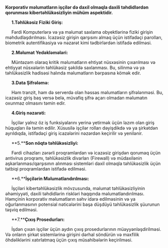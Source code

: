 **Korporativ məlumatların işçilər də daxil olmaqla daxili təhdidlərdən qorunması kibertəhlükəsizliyin mühüm aspektidir.**

     **1.Təhlükəsiz Fiziki Giriş:**

     Fərdi Komputerlərə və ya məlumat saxlama obyektlərinə fiziki girişin məhdudlaşdırılması. İcazəsiz girişin qarşısını almaq üçün istifadəçi parolları, biometrik autentifikasiya və nəzarət kimi tədbirlərdən istifadə edilməsi.

     **2.Məlumat Yedəkləmələri:**

     Müntəzəm olaraq kritik məlumatların ehtiyat nüsxəsinin çıxarılması və ehtiyyat nüsxələrin təhlükəsiz şəkildə saxlanması. Bu, silinmə və ya təhlükəsizlik hadisəsi halında məlumatların bərpasına kömək edir.

     **3.Data Şifrələmə:**

     Həm tranzit, həm də serverdə olan həssas məlumatların şifrələnməsi. Bu, icazəsiz giriş baş versə belə, müvafiq şifrə açarı olmadan məlumatın oxunmaz olmasını təmin edir.

     **4.Giriş nəzarəti:**

     İşçilər yalnız öz iş funksiyalarını yerinə yetirmək üçün lazım olan giriş hüquqları ilə təmin edilir. Xüsusilə işçilər rolları dəyişdikdə və ya şirkətdən ayrıldıqda, istifadəçi giriş icazələrini nəzərdən keçirilir və yenilənir.

     **5.****Son nöqtə təhlükəsizliyi:**

     Fərdi cihazları zərərli proqramlardan və icazəsiz girişdən qorumaq üçün antivirus proqramı, təhlükəsizlik divarları (Firewall) və müdaxilənin aşkarlanması/qarşısının alınması sistemləri daxil olmaqla təhlükəsizlik üçün tətbiqi proqramlardan istifadə edilməsi.

     **6.****İşçilərin Məlumatlandırılması:**

     İşçiləri kibertəhlükəsizlik mövzusunda, məlumat təhlükəsizliyinin əhəmiyyəti, daxili təhdidlərin riskləri haqqında məlumatlandırılması. Həmçinin korporativ məlumatların səhv idarə edilməsinin və ya oğurlanmasının potensial nəticələrini başa düşdüyü təhlükəsizlik şüurunun təşviq edilməsi.

     **7.****Çıxış Prosedurları:**

     İşdən çıxan işçilər üçün aydın çıxış prosedurlarının müəyyənləşdirilməsi. Və onların şirkət sistemlərinə girişini dərhal söndürün və məxfilik öhdəliklərini xatırlatmaq üçün çıxış müsahibələrin keçirilməsi.
